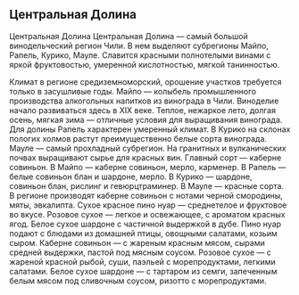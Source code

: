 ## Центральная Долина 

Центральная Долина
Центральная Долина — самый большой винодельческий регион Чили. В нем выделяют субрегионы Майпо, Рапель, Курико, Мауле. Славится красными полнотелыми винами с яркой фруктовостью, умеренной кислотностью, мягкой танинностью.

Климат в регионе средиземноморский, орошение участков требуется только в засушливые годы. 
Майпо — колыбель промышленного производства алкогольных напитков из винограда в Чили. Виноделие начало развиваться здесь в XIX веке. Теплое, нежаркое лето, долгая осень, мягкая зима — отличные условия для выращивания винограда. 
Для долины Рапель характерен умеренный климат. 
В Курико на склонах пологих холмов растут преимущественно белые сорта винограда.
Мауле — самый прохладный субрегион. На гранитных и вулканических почвах выращивают сырье для красных вин.
Главный сорт — каберне совиньон. В Майпо — каберне совиньон, мерло, карменер. В Рапель — белые совиньон блан и шардоне, мерло. В Курико — шардоне, совиньон блан, рислинг и гевюрцтраминер. В Мауле — красные сорта.
В регионе производят каберне совиньон с нотами черной смородины, мяты, эвкалипта. Сухое красное пино нуар — среднетелое и фруктовое во вкусе. Розовое сухое — легкое и освежающее, с ароматом красных ягод. Белое сухое шардоне с частичной выдержкой в дубе.
Пино нуар подают с блюдами из домашней птицы, овощными салатами, козьим сыром. Каберне совиньон — с жареным красным мясом, сырами средней выдержки, пастой под мясным соусом. Розовое сухое — с жареной красной рыбой, суши, паэльей с морепродуктами, легкими салатами. Белое сухое шардоне — с тартаром из семги, запеченным белым мясом под сливочным соусом, ризотто с морепродуктами.
